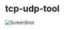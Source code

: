# tcp-udp-tool

![ScreenShot](https://user-images.githubusercontent.com/5458667/35699691-16be5620-0791-11e8-91e9-e54df849fa50.png)
